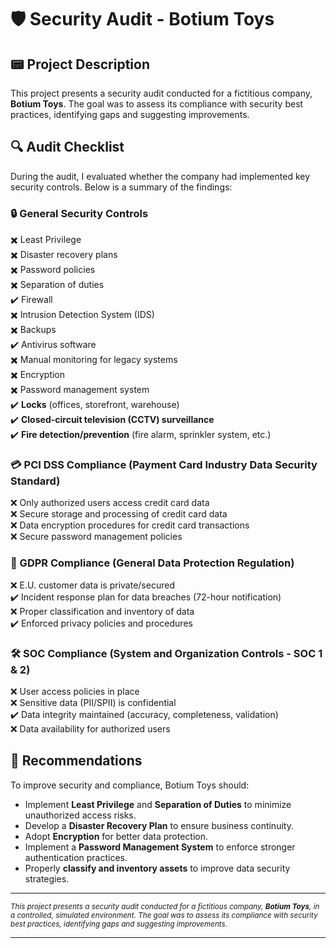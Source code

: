 # 🛡️ **Security Audit - Botium Toys**  

## 📟 **Project Description**  
This project presents a security audit conducted for a fictitious company, **Botium Toys**. The goal was to assess its compliance with security best practices, identifying gaps and suggesting improvements.  

## 🔍 **Audit Checklist**  
During the audit, I evaluated whether the company had implemented key security controls. Below is a summary of the findings:  

### **🔒 General Security Controls**  
✖️ Least Privilege  
✖️ Disaster recovery plans  
✖️ Password policies  
✖️ Separation of duties  
✔️ Firewall  
✖️ Intrusion Detection System (IDS)  
✖️ Backups  
✔️ Antivirus software  
✖️ Manual monitoring for legacy systems  
✖️ Encryption  
✖️ Password management system  
✔️ **Locks** (offices, storefront, warehouse)  
✔️ **Closed-circuit television (CCTV) surveillance**  
✔️ **Fire detection/prevention** (fire alarm, sprinkler system, etc.)  

### **💳 PCI DSS Compliance** (Payment Card Industry Data Security Standard)  
❌ Only authorized users access credit card data  
❌ Secure storage and processing of credit card data  
❌ Data encryption procedures for credit card transactions  
❌ Secure password management policies  

### **📜 GDPR Compliance** (General Data Protection Regulation)  
❌ E.U. customer data is private/secured  
✔️ Incident response plan for data breaches (72-hour notification)  
❌ Proper classification and inventory of data  
✔️ Enforced privacy policies and procedures  

### **🛠️ SOC Compliance** (System and Organization Controls - SOC 1 & 2)  
❌ User access policies in place  
❌ Sensitive data (PII/SPII) is confidential  
✔️ Data integrity maintained (accuracy, completeness, validation)  
❌ Data availability for authorized users  

## 📌 **Recommendations**  
To improve security and compliance, Botium Toys should:  
- Implement **Least Privilege** and **Separation of Duties** to minimize unauthorized access risks.  
- Develop a **Disaster Recovery Plan** to ensure business continuity.  
- Adopt **Encryption** for better data protection.  
- Implement a **Password Management System** to enforce stronger authentication practices.  
- Properly **classify and inventory assets** to improve data security strategies.  

---  

<sub>*This project presents a security audit conducted for a fictitious company, **Botium Toys**, in a controlled, simulated environment. The goal was to assess its compliance with security best practices, identifying gaps and suggesting improvements.*</sub>  

---
